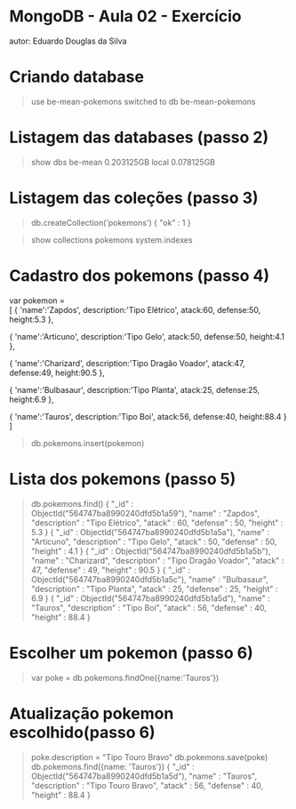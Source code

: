 # MongoDB - Aula 02 - Exercício
autor: Eduardo Douglas da Silva

# Criando database
> use be-mean-pokemons
switched to db be-mean-pokemons

# Listagem das databases (passo 2)
> show dbs
be-mean	0.203125GB
local	0.078125GB

# Listagem das coleções (passo 3)
> db.createCollection('pokemons')
{ "ok" : 1 }

> show collections
pokemons
system.indexes

# Cadastro dos pokemons (passo 4)
var pokemon =   
[
  {
  'name':'Zapdos',
  description:'Tipo Elétrico',
  atack:60,
  defense:50,
  height:5.3
  },

  {
  'name':'Articuno',
  description:'Tipo Gelo',
  atack:50,
  defense:50,
  height:4.1
  },

  {
  'name':'Charizard',
  description:'Tipo Dragão Voador',
  atack:47,
  defense:49,
  height:90.5
  },

  {
  'name':'Bulbasaur',
  description:'Tipo Planta',
  atack:25,
  defense:25,
  height:6.9
  },

  {
  'name':'Tauros',
  description:'Tipo Boi',
  atack:56,
  defense:40,
  height:88.4
  }
]
> db.pokemons.insert(pokemon)

# Lista dos pokemons (passo 5)
> db.pokemons.find()
{ "_id" : ObjectId("564747ba8990240dfd5b1a59"), "name" : "Zapdos", "description" : "Tipo Elétrico", "atack" : 60, "defense" : 50, "height" : 5.3 }
{ "_id" : ObjectId("564747ba8990240dfd5b1a5a"), "name" : "Articuno", "description" : "Tipo Gelo", "atack" : 50, "defense" : 50, "height" : 4.1 }
{ "_id" : ObjectId("564747ba8990240dfd5b1a5b"), "name" : "Charizard", "description" : "Tipo Dragão Voador", "atack" : 47, "defense" : 49, "height" : 90.5 }
{ "_id" : ObjectId("564747ba8990240dfd5b1a5c"), "name" : "Bulbasaur", "description" : "Tipo Planta", "atack" : 25, "defense" : 25, "height" : 6.9 }
{ "_id" : ObjectId("564747ba8990240dfd5b1a5d"), "name" : "Tauros", "description" : "Tipo Boi", "atack" : 56, "defense" : 40, "height" : 88.4 }

# Escolher um pokemon (passo 6)
> var poke = db.pokemons.findOne({name:'Tauros'})

# Atualização pokemon escolhido(passo 6)
> poke.description = "Tipo Touro Bravo"
> db.pokemons.save(poke)
> db.pokemons.find({name: 'Tauros'})
{ "_id" : ObjectId("564747ba8990240dfd5b1a5d"), "name" : "Tauros", "description" : "Tipo Touro Bravo", "atack" : 56, "defense" : 40, "height" : 88.4 }

